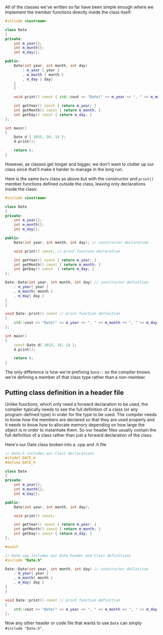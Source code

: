 All of the classes we've written so far have been simple enough where we implement the member functions directly inside the class itself:
```cpp
#include <iostream>

class Date
{
private:
    int m_year{};
    int m_month{};
    int m_day{};

public:
    Date(int year, int month, int day)
        : m_year { year }
        , m_month { month }
        , m_day { day}
    {
    }

    void print() const { std::cout << "Date(" << m_year << ", " << m_month << ", " << m_day << ")\n"; };

    int getYear() const { return m_year; }
    int getMonth() const { return m_month; }
    int getDay() const { return m_day; }
};

int main()
{
    Date d { 2015, 10, 14 };
    d.print();

    return 0;
}
```

However, as classes get longer and bigger, we don't want to clutter up our class since that'll make it harder to manage in the long run.

Here is the same `Date` class as above but with the constructor and `print()` member functions defined outside the class, leaving only declarations inside the class:
```cpp
#include <iostream>

class Date
{
private:
    int m_year{};
    int m_month{};
    int m_day{};

public:
    Date(int year, int month, int day); // constructor declaration

    void print() const; // print function declaration

    int getYear() const { return m_year; }
    int getMonth() const { return m_month; }
    int getDay() const  { return m_day; }
};

Date::Date(int year, int month, int day) // constructor definition
    : m_year{ year }
    , m_month{ month }
    , m_day{ day }
{
}

void Date::print() const // print function definition
{
    std::cout << "Date(" << m_year << ", " << m_month << ", " << m_day << ")\n";
};

int main()
{
    const Date d{ 2015, 10, 14 };
    d.print();

    return 0;
}
```

The only difference is how we're prefixing `Date::` so the compiler knows we're defining a member of that class type rather than a non-member.

## Putting class definition in a header file

Unlike functions, which only need a forward declaration to be used, the compiler typically needs to see the full definition of a class (or any program-defined type) in order for the type to be used. The compiler needs to know how the members are declared so that they are used properly and it needs to know how to allocate memory depending on how large the object is in order to instantiate them. So our header files usually contain the full definition of a class rather than just a forward declaration of the class.

Here's our Date class broken into a .cpp and .h file
```cpp
// Date.h includes our Class declarations
#ifndef DATE_H
#define DATE_H

class Date
{
private:
    int m_year{};
    int m_month{};
    int m_day{};

public:
    Date(int year, int month, int day);

    void print() const;

    int getYear() const { return m_year; }
    int getMonth() const { return m_month; }
    int getDay() const { return m_day; }
};

#endif
```

```cpp
// Date.cpp includes our Date header and Class definitions
#include "Date.h"

Date::Date(int year, int month, int day) // constructor definition
    : m_year{ year }
    , m_month{ month }
    , m_day{ day }
{
}

void Date::print() const // print function definition
{
    std::cout << "Date(" << m_year << ", " << m_month << ", " << m_day << ")\n";
};
```

Now any other header or code file that wants to use `Date` can simply `#include "Date.h"`.


